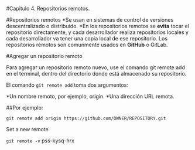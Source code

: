 #Capitulo 4. Repositorios remotos.

#Repositorios remotos
*Se usan en sistemas de control de versiones descentralizado o distribuido.
*En los repositorios remotos se **evita** tocar el repositorio directamente, y cada desarrollador realiza repositorios locales y cada desarrollador va tener una copia local de ese repositorio.
Los repositorios remotos son comunmente usados en **GitHub** o GitLab.

#Agregar un repositorio remoto

Para agregar un repositorio remoto nuevo, use el comando git remote add en el terminal, dentro del directorio donde está almacenado su repositorio.

El comando `git remote add` toma dos argumentos:

*Un nombre remoto, por ejemplo, origin.
*Una dirección URL remota.

##Por ejemplo:

`git remote add origin https://github.com/OWNER/REPOSITORY.git`

Set a new remote

`git remote -v`
pss-kysq-hrx
